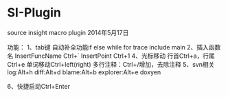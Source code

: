 SI-Plugin
=========

source insight macro plugin
2014年5月17日

功能：
1、tab键
自动补全功能if else while for 
trace include main
2、插入函数名
InsertFuncName Ctrl+`
InsertPoint	Ctrl+1
4、光标移动
行首Ctrl+a，行尾Ctrl+e 单词移动Ctrl+left(right)
多行注释：Ctrl+/增加，去除注释
5、svn相关
log:Alt+h diff:Alt+d blame:Alt+b explorer:Alt+e
doxyen

6、快捷启动Ctrl+Enter
